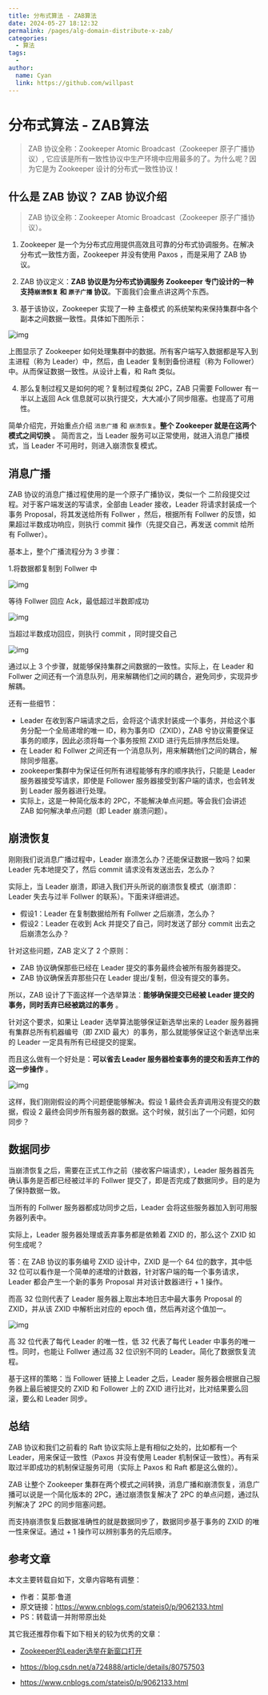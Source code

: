 ```yaml
---
title: 分布式算法 - ZAB算法
date: 2024-05-27 18:12:32
permalink: /pages/alg-domain-distribute-x-zab/
categories:
  - 算法
tags:
  - 
author: 
  name: Cyan
  link: https://github.com/willpast
---
```

# 分布式算法 - ZAB算法

> ZAB 协议全称：Zookeeper Atomic Broadcast（Zookeeper 原子广播协议）,
> 它应该是所有一致性协议中生产环境中应用最多的了。为什么呢？因为它是为 Zookeeper 设计的分布式一致性协议！

 

## 什么是 ZAB 协议？ ZAB 协议介绍

> ZAB 协议全称：Zookeeper Atomic Broadcast（Zookeeper 原子广播协议）。

  1. Zookeeper 是一个为分布式应用提供高效且可靠的分布式协调服务。在解决分布式一致性方面，Zookeeper 并没有使用 Paxos ，而是采用了 ZAB 协议。

  2. ZAB 协议定义：**ZAB 协议是为分布式协调服务 Zookeeper 专门设计的一种支持`崩溃恢复` 和 `原子广播` 协议**。下面我们会重点讲这两个东西。

  3. 基于该协议，Zookeeper 实现了一种 主备模式 的系统架构来保持集群中各个副本之间数据一致性。具体如下图所示：

![img](https://cdn.jsdelivr.net/gh/willpast/image/blog/ka_java/alg-zab-1.png)

上图显示了 Zookeeper 如何处理集群中的数据。所有客户端写入数据都是写入到 主进程（称为 Leader）中，然后，由 Leader
复制到备份进程（称为 Follower）中。从而保证数据一致性。从设计上看，和 Raft 类似。

  4. 那么复制过程又是如何的呢？复制过程类似 2PC，ZAB 只需要 Follower 有一半以上返回 Ack 信息就可以执行提交，大大减小了同步阻塞。也提高了可用性。

简单介绍完，开始重点介绍 `消息广播` 和 `崩溃恢复`。**整个 Zookeeper 就是在这两个模式之间切换** 。 简而言之，当 Leader
服务可以正常使用，就进入消息广播模式，当 Leader 不可用时，则进入崩溃恢复模式。

## 消息广播

ZAB 协议的消息广播过程使用的是一个原子广播协议，类似一个 二阶段提交过程。对于客户端发送的写请求，全部由 Leader 接收，Leader
将请求封装成一个事务 Proposal，将其发送给所有 Follwer ，然后，根据所有 Follwer 的反馈，如果超过半数成功响应，则执行 commit
操作（先提交自己，再发送 commit 给所有 Follwer）。

基本上，整个广播流程分为 3 步骤：

1.将数据都复制到 Follwer 中

![img](https://cdn.jsdelivr.net/gh/willpast/image/blog/ka_java/alg-zab-2.png)

等待 Follwer 回应 Ack，最低超过半数即成功

![img](https://cdn.jsdelivr.net/gh/willpast/image/blog/ka_java/alg-zab-3.png)

当超过半数成功回应，则执行 commit ，同时提交自己

![img](https://cdn.jsdelivr.net/gh/willpast/image/blog/ka_java/alg-zab-4.png)

通过以上 3 个步骤，就能够保持集群之间数据的一致性。实际上，在 Leader 和 Follwer
之间还有一个消息队列，用来解耦他们之间的耦合，避免同步，实现异步解耦。

还有一些细节：

  * Leader 在收到客户端请求之后，会将这个请求封装成一个事务，并给这个事务分配一个全局递增的唯一 ID，称为事务ID（ZXID），ZAB 兮协议需要保证事务的顺序，因此必须将每一个事务按照 ZXID 进行先后排序然后处理。
  * 在 Leader 和 Follwer 之间还有一个消息队列，用来解耦他们之间的耦合，解除同步阻塞。
  * zookeeper集群中为保证任何所有进程能够有序的顺序执行，只能是 Leader 服务器接受写请求，即使是 Follower 服务器接受到客户端的请求，也会转发到 Leader 服务器进行处理。
  * 实际上，这是一种简化版本的 2PC，不能解决单点问题。等会我们会讲述 ZAB 如何解决单点问题（即 Leader 崩溃问题）。

## 崩溃恢复

刚刚我们说消息广播过程中，Leader 崩溃怎么办？还能保证数据一致吗？如果 Leader 先本地提交了，然后 commit 请求没有发送出去，怎么办？

实际上，当 Leader 崩溃，即进入我们开头所说的崩溃恢复模式（崩溃即：Leader 失去与过半 Follwer 的联系）。下面来详细讲述。

  * 假设1：Leader 在复制数据给所有 Follwer 之后崩溃，怎么办？
  * 假设2：Leader 在收到 Ack 并提交了自己，同时发送了部分 commit 出去之后崩溃怎么办？

针对这些问题，ZAB 定义了 2 个原则：

  * ZAB 协议确保那些已经在 Leader 提交的事务最终会被所有服务器提交。
  * ZAB 协议确保丢弃那些只在 Leader 提出/复制，但没有提交的事务。

所以，ZAB 设计了下面这样一个选举算法：**能够确保提交已经被 Leader 提交的事务，同时丢弃已经被跳过的事务** 。

针对这个要求，如果让 Leader 选举算法能够保证新选举出来的 Leader 服务器拥有集群总所有机器编号（即 ZXID
最大）的事务，那么就能够保证这个新选举出来的 Leader 一定具有所有已经提交的提案。

而且这么做有一个好处是：**可以省去 Leader 服务器检查事务的提交和丢弃工作的这一步操作** 。

![img](https://cdn.jsdelivr.net/gh/willpast/image/blog/ka_java/alg-zab-5.png)

这样，我们刚刚假设的两个问题便能够解决。假设 1 最终会丢弃调用没有提交的数据，假设 2 最终会同步所有服务器的数据。这个时候，就引出了一个问题，如何同步？

## 数据同步

当崩溃恢复之后，需要在正式工作之前（接收客户端请求），Leader 服务器首先确认事务是否都已经被过半的 Follwer
提交了，即是否完成了数据同步。目的是为了保持数据一致。

当所有的 Follwer 服务器都成功同步之后，Leader 会将这些服务器加入到可用服务器列表中。

实际上，Leader 服务器处理或丢弃事务都是依赖着 ZXID 的，那么这个 ZXID 如何生成呢？

答：在 ZAB 协议的事务编号 ZXID 设计中，ZXID 是一个 64 位的数字，其中低 32
位可以看作是一个简单的递增的计数器，针对客户端的每一个事务请求，Leader 都会产生一个新的事务 Proposal 并对该计数器进行 + 1 操作。

而高 32 位则代表了 Leader 服务器上取出本地日志中最大事务 Proposal 的 ZXID，并从该 ZXID 中解析出对应的 epoch
值，然后再对这个值加一。

![img](https://cdn.jsdelivr.net/gh/willpast/image/blog/ka_java/alg-zab-6.png)

高 32 位代表了每代 Leader 的唯一性，低 32 代表了每代 Leader 中事务的唯一性。同时，也能让 Follwer 通过高 32 位识别不同的
Leader。简化了数据恢复流程。

基于这样的策略：当 Follower 链接上 Leader 之后，Leader 服务器会根据自己服务器上最后被提交的 ZXID 和 Follower 上的
ZXID 进行比对，比对结果要么回滚，要么和 Leader 同步。

## 总结

ZAB 协议和我们之前看的 Raft 协议实际上是有相似之处的，比如都有一个 Leader，用来保证一致性（Paxos 并没有使用 Leader
机制保证一致性）。再有采取过半即成功的机制保证服务可用（实际上 Paxos 和 Raft 都是这么做的）。

ZAB 让整个 Zookeeper 集群在两个模式之间转换，消息广播和崩溃恢复，消息广播可以说是一个简化版本的 2PC，通过崩溃恢复解决了 2PC
的单点问题，通过队列解决了 2PC 的同步阻塞问题。

而支持崩溃恢复后数据准确性的就是数据同步了，数据同步基于事务的 ZXID 的唯一性来保证。通过 + 1 操作可以辨别事务的先后顺序。

## 参考文章

本文主要转载自如下，文章内容略有调整：

  * 作者：莫那·鲁道
  * 原文链接：https://www.cnblogs.com/stateis0/p/9062133.html
  * PS：转载请一并附带原出处

其它我还推荐你看下如下相关的较为优秀的文章：

  * [Zookeeper的Leader选举在新窗口打开](https://www.cnblogs.com/leesf456/p/6107600.html)

  * https://blog.csdn.net/a724888/article/details/80757503

  * https://www.cnblogs.com/stateis0/p/9062133.html

 
